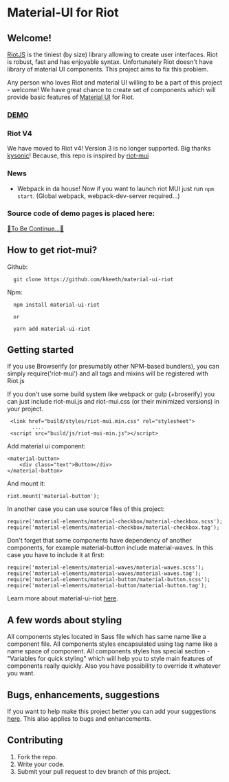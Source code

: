 # Material-UI for Riot

## Welcome!

[RiotJS](http://riot.js.org/) is the tiniest (by size) library allowing to create user interfaces. Riot is robust, fast and has enjoyable syntax. Unfortunately Riot doesn't have library of material UI components. This project aims to fix this problem.

Any person who loves Riot and material UI willing to be a part of this project - welcome! We have great chance to create set of components which will provide basic features of [Material UI](https://www.google.com/design/spec/material-design/introduction.html) for Riot.

### [DEMO](http://kysonic.github.io/riot-mui/)

### Riot V4

We have moved to Riot v4! Version 3 is no longer supported. Big thanks [kysonic](https://github.com/kysonic)! Because, this repo is inspired by [riot-mui](https://github.com/kysonic/riot-mui)

### News

- Webpack in da house! Now if you want to launch riot MUI just run `npm start`. (Global webpack, webpack-dev-server required...)

### Source code of demo pages is placed here:

[🚧To Be Continue...🚧]()

## How to get riot-mui?

Github:

```
  git clone https://github.com/kkeeth/material-ui-riot
```

Npm:

```
  npm install material-ui-riot

  or

  yarn add material-ui-riot
```

## Getting started

If you use Browserify (or presumably other NPM-based bundlers), you can simply require('riot-mui') and all tags and mixins will be registered with Riot.js

If you don't use some build system like webpack or gulp (+broserify) you can just include riot-mui.js and riot-mui.css (or their minimized versions) in your project.

```
 <link href="build/styles/riot-mui.min.css" rel="stylesheet">
        ....
 <script src="build/js/riot-mui-min.js"></script>
```

Add material ui component:

```
<material-button>
    <div class="text">Button</div>
</material-button>
```

And mount it:

```
riot.mount('material-button');
```

In another case you can use source files of this project:

```
require('material-elements/material-checkbox/material-checkbox.scss');
require('material-elements/material-checkbox/material-checkbox.tag');
```

Don't forget that some components have dependency of another components, for example material-button include material-waves. In this case you have to include it at first:

```
require('material-elements/material-waves/material-waves.scss');
require('material-elements/material-waves/material-waves.tag');
require('material-elements/material-button/material-button.scss');
require('material-elements/material-button/material-button.tag');
```

Learn more about material-ui-riot [here](https://github.com/kkeeth/material-ui-riot/tree/master/examples).

## A few words about styling

All components styles located in Sass file which has same name like a component file.
All components styles encapsulated using tag name like a name space of component.
All components styles has special section - "Variables for quick styling" which will help you to style main features of components really quickly. Also you have possibility to override it whatever you want.

## Bugs, enhancements, suggestions

If you want to help make this project better you can add your suggestions [here](https://github.com/kkeeth/material-ui-riot/issues). This also applies to bugs and enhancements.

## Contributing

1. Fork the repo.
2. Write your code.
3. Submit your pull request to dev branch of this project.
